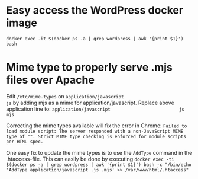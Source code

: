 # Easy access the WordPress docker image
`docker exec -it $(docker ps -a | grep wordpress | awk '{print $1}') bash`

# Mime type to properly serve .mjs files over Apache
Edit `/etc/mime.types` on `application/javascript                          js` by adding mjs as a mime for application/javascript. Replace above application line to:
`application/javascript                          js mjs`

Correcting the mime types available will fix the error in Chrome: ```Failed to load module script: The server responded with a non-JavaScript MIME type of "". Strict MIME type checking is enforced for module scripts per HTML spec.```

One easy fix to update the mime types is to use the `AddType` command in the .htaccess-file. This can easily be done by executing `docker exec -ti $(docker ps -a | grep wordpress | awk '{print $1}') bash -c "/bin/echo 'AddType application/javascript .js .mjs' >> /var/www/html/.htaccess"`
